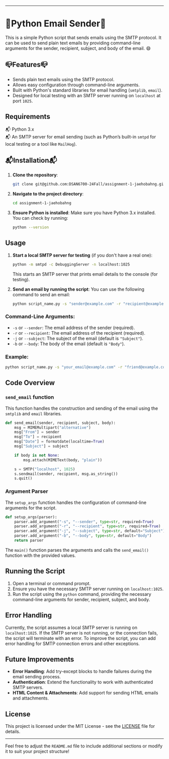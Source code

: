 
---

# 🌸Python Email Sender🌸

This is a simple Python script that sends emails using the SMTP protocol. It can be used to send plain text emails by providing command-line arguments for the sender, recipient, subject, and body of the email. 😄

## 📪Features📪

- Sends plain text emails using the SMTP protocol.
- Allows easy configuration through command-line arguments.
- Built with Python's standard libraries for email handling (`smtplib`, `email`).
- Designed for local testing with an SMTP server running on `localhost` at port `1025`.

## Requirements

📬 Python 3.x <br>
📬 An SMTP server for email sending (such as Python’s built-in `smtpd` for local testing or a tool like `MailHog`).

## 📬Installation📬

1. **Clone the repository**:
   ```bash
   git clone git@github.com:DSAN6700-24Fall/assignment-1-jaehobahng.git
   ```

2. **Navigate to the project directory**:
   ```bash
   cd assignment-1-jaehobahng
   ```

3. **Ensure Python is installed**:
   Make sure you have Python 3.x installed. You can check by running:
   ```bash
   python --version
   ```

## Usage

1. **Start a local SMTP server for testing** (if you don't have a real one):
   ```bash
   python -m smtpd -c DebuggingServer -n localhost:1025
   ```
   This starts an SMTP server that prints email details to the console (for testing).

2. **Send an email by running the script**:
   You can use the following command to send an email:

   ```bash
   python script_name.py -s "sender@example.com" -r "recipient@example.com" -j "Test Subject" -b "This is the email body."
   ```

### Command-Line Arguments:

- `-s` or `--sender`: The email address of the sender (required).
- `-r` or `--recipient`: The email address of the recipient (required).
- `-j` or `--subject`: The subject of the email (default is `"Subject"`).
- `-b` or `--body`: The body of the email (default is `"Body"`).

### Example:

```bash
python script_name.py -s "your_email@example.com" -r "friend@example.com" -j "Hello" -b "This is a test email."
```

## Code Overview

### `send_email` function

This function handles the construction and sending of the email using the `smtplib` and `email` libraries.

```python
def send_email(sender, recipient, subject, body):
    msg = MIMEMultipart("alternative")
    msg["From"] = sender
    msg["To"] = recipient
    msg["Date"] = formatdate(localtime=True)
    msg["Subject"] = subject

    if body is not None:
        msg.attach(MIMEText(body, "plain"))

    s = SMTP("localhost", 1025)
    s.sendmail(sender, recipient, msg.as_string())
    s.quit()
```

### Argument Parser

The `setup_args` function handles the configuration of command-line arguments for the script.

```python
def setup_args(parser):
    parser.add_argument("-s", "--sender", type=str, required=True)
    parser.add_argument("-r", "--recipient", type=str, required=True)
    parser.add_argument("-j", "--subject", type=str, default="Subject")
    parser.add_argument("-b", "--body", type=str, default="Body")
    return parser
```

The `main()` function parses the arguments and calls the `send_email()` function with the provided values.

## Running the Script

1. Open a terminal or command prompt.
2. Ensure you have the necessary SMTP server running on `localhost:1025`.
3. Run the script using the `python` command, providing the necessary command-line arguments for sender, recipient, subject, and body.

## Error Handling

Currently, the script assumes a local SMTP server is running on `localhost:1025`. If the SMTP server is not running, or the connection fails, the script will terminate with an error. To improve the script, you can add error handling for SMTP connection errors and other exceptions.

## Future Improvements

- **Error Handling**: Add try-except blocks to handle failures during the email sending process.
- **Authentication**: Extend the functionality to work with authenticated SMTP servers.
- **HTML Content & Attachments**: Add support for sending HTML emails and attachments.

## License

This project is licensed under the MIT License - see the [LICENSE](LICENSE) file for details.

---

Feel free to adjust the `README.md` file to include additional sections or modify it to suit your project structure!